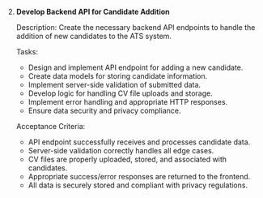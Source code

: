 
2. **Develop Backend API for Candidate Addition**

   Description:
   Create the necessary backend API endpoints to handle the addition of new candidates to the ATS system.

   Tasks:
   - Design and implement API endpoint for adding a new candidate.
   - Create data models for storing candidate information.
   - Implement server-side validation of submitted data.
   - Develop logic for handling CV file uploads and storage.
   - Implement error handling and appropriate HTTP responses.
   - Ensure data security and privacy compliance.

   Acceptance Criteria:
   - API endpoint successfully receives and processes candidate data.
   - Server-side validation correctly handles all edge cases.
   - CV files are properly uploaded, stored, and associated with candidates.
   - Appropriate success/error responses are returned to the frontend.
   - All data is securely stored and compliant with privacy regulations.